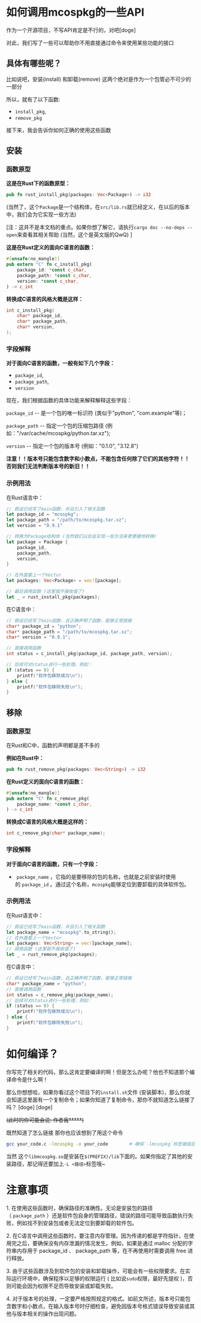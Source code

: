 # 如何调用mcospkg的一些API
作为一个开源项目，不写API肯定是不行的，对吧[doge]

对此，我们写了一些可以帮助你不用直接通过命令来使用某些功能的接口

## 具体有哪些呢？
比如说吧，安装(install) 和卸载(remove) 这两个绝对是作为一个包管必不可少的一部分

所以，就有了以下函数:
 - `install_pkg`,
 - `remove_pkg`

接下来，我会告诉你如何正确的使用这些函数

## 安装
### 函数原型
**这是在Rust下的函数原型：**

```rust
pub fn rust_install_pkg(packages: Vec<Package>) -> i32
```

(当然了，这个`Package`是一个结构体，在`src/lib.rs`就已经定义，在以后的版本中，我们会为它实现一些方法)

[注：这并不是本文档的重点。如果你想了解它，请执行`cargo doc --no-deps --open`来查看其相关帮助 (当然，这个是英文版的QwQ) ]

**这是在Rust定义的面向C语言的函数：**

```rust
#[unsafe(no_mangle)]
pub extern "C" fn c_install_pkg(
    package_id: *const c_char,
    package_path: *const c_char,
    version: *const c_char,
) -> c_int
```

**转换成C语言的风格大概是这样：**
```c
int c_install_pkg(
    char* package_id,
    char* package_path, 
    char* version,
);
```

### 字段解释
**对于面向C语言的函数，一般有如下几个字段：**
 - `package_id`,
 - `package_path`,
 - `version`

现在，我们根据函数的具体功能来解释解释这些字段：

`package_id` -- 是一个包的唯一标识符 
(类似于"python", "com.example"等)；

`package_path` -- 指定一个包的压缩包路径 
(例如："/var/cache/mcospkg/python.tar.xz");

`version` -- 指定一个包的版本号 
(例如："0.1.0", "3.12.8")

**注意！！版本号只能包含数字和小数点，不能包含任何除了它们的其他字符！！ 否则我们无法判断版本号的新旧！！**

### 示例用法
在Rust语言中：

```rust
// 假设已经写了main函数，并且引入了相关函数
let package_id = "mcospkg";
let package_path = "/path/to/mcospkg.tar.xz";
let version = "0.9.1"

// 转换为Package结构体 (当然我们以后会实现一些方法来更便捷地转换)
let package = Package {
    package_id,
    package_path,
    version,
}

// 在外面套上一个Vector
let packages: Vec<Package> = vec![package];

// 最后调用函数 (这里就不接收值了)
let _ = rust_install_pkg(packages);
```

在C语言中：

```c
// 假设已经写了main函数，且正确声明了函数，能够正常链接
char* package_id = "python";
char* package_path = "/path/to/mcospkg.tar.xz";
char* version = "0.9.1";

// 直接调用函数
int status = c_install_pkg(package_id, package_path, version);

// 后续可对status进行一些处理。例如：
if (status == 0) {
    printf("软件包移除成功\n");
} else {
    printf("软件包移除失败\n");
}
```

## 移除
### 函数原型
在Rust和C中，函数的声明都是差不多的

**例如在Rust中：**

```rust
pub fn rust_remove_pkg(packages: Vec<String>) -> i32
```

**在Rust定义的面向C语言的函数：**

```rust
#[unsafe(no_mangle)]
pub extern "C" fn c_remove_pkg(
    package_name: *const c_char,
) -> c_int
```

**转换成C语言的风格大概是这样的：**
```c
int c_remove_pkg(char* package_name);
```

### 字段解释
 
**对于面向C语言的函数，只有一个字段：**
 
-  `package_name` ，它指的是要移除的包的名称，也就是之前安装时使用的 `package_id` 。通过这个名称，`mcospkg`能够定位到要卸载的具体软件包。
 
### 示例用法
 
在Rust语言中：
 
```rust
// 假设已经写了main函数，并且引入了相关函数
let package_name = "mcospkg".to_string();
// 在外面套上一个Vector
let packages: Vec<String> = vec![package_name];
// 调用函数 (这里就不接收值了)
let _ = rust_remove_pkg(packages);
```

在C语言中：

```c
// 假设已经写了main函数，且正确声明了函数，能够正常链接
char* package_name = "python";
// 直接调用函数
int status = c_remove_pkg(package_name);
// 后续可对status进行一些处理，例如：
if (status == 0) {
    printf("软件包移除成功\n");
} else {
    printf("软件包移除失败\n");
}
```

# 如何编译？
你写完了相关的代码，那么这肯定要编译的啊！但是怎么办呢？他也不知道那个编译命令是什么啊！

那么你想想哈，如果你看过这个项目下的`install.sh`文件 (安装脚本)，那么你就会知道这里面有一个复制命令；如果你知道了复制命令，那你不就知道怎么链接了吗？ [doge] [doge]

~~(此时的你可能会说: 作者我*****)~~

既然知道了怎么链接 那你也应该想到了用这个命令

```bash
gcc your_code.c -lmcospkg -o your_code        # 确保`-lmcospkg`标签被指定了
```

当然 这个`libmcospkg.so`是安装在`$(PREFIX)/lib`下面的。如果你指定了其他的安装路径，那记得还要加上`-L <路径>`标签哦~

# 注意事项 
1. 在使用这些函数时，确保路径的准确性。无论是安装包的路径（ `package_path` ）还是软件包自身的管理路径，错误的路径可能导致函数执行失败，例如找不到安装包或者无法定位到要卸载的软件包。
 
2. 在C语言中调用这些函数时，要注意内存管理。因为传递的都是字符指针，在使用完之后，要确保没有内存泄漏的情况发生。例如，如果是通过 malloc 分配的字符串内存用于 package_id 、 package_path 等，在不再使用时需要调用 free 进行释放。
 
3. 由于这些函数涉及到软件包的安装和卸载操作，可能会有一些权限要求。在实际运行环境中，确保程序以足够的权限运行 ( 比如说`sudo`权限，最好先提权 )，否则可能会因为权限不足而导致安装或卸载失败。
 
4. 对于版本号的处理，一定要严格按照规定的格式。如前文所述，版本号只能包含数字和小数点，在输入版本号时仔细检查，避免因版本号格式错误导致安装或其他与版本相关的操作出现问题。
